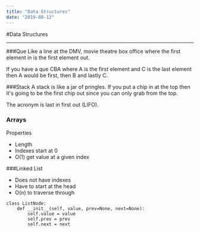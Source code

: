 ```yaml
---
title: "Data Structures"
date: "2019-08-12"
---
```


#Data Structures

---

###Que
Like a line at the DMV, movie theatre box office where the first element in is the first element out.

If you have a que CBA where A is the first element and C is the last element then A would be first, then B and lastly C.

###Stack
A stack is like a jar of pringles. If you put a chip in at the top then it's going to be the first chip out since you can only grab from the top.

The acronym is last in first out (LIFO).

### Arrays

Properties

- Length
- Indexes start at 0
- O(1) get value at a given index

###Linked List

- Does not have indexes
- Have to start at the head
- O(n) to traverse through

```
class ListNode:
    def __init__(self, value, prev=None, next=None):
        self.value = value
        self.prev = prev
        self.next = next
```
